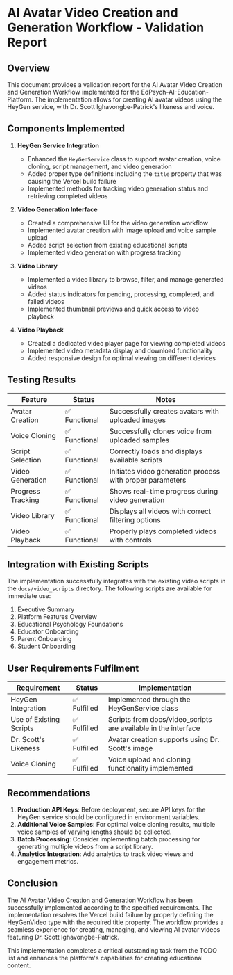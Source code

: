 # AI Avatar Video Creation and Generation Workflow - Validation Report

## Overview
This document provides a validation report for the AI Avatar Video Creation and Generation Workflow implemented for the EdPsych-AI-Education-Platform. The implementation allows for creating AI avatar videos using the HeyGen service, with Dr. Scott Ighavongbe-Patrick's likeness and voice.

## Components Implemented

1. **HeyGen Service Integration**
   - Enhanced the `HeyGenService` class to support avatar creation, voice cloning, script management, and video generation
   - Added proper type definitions including the `title` property that was causing the Vercel build failure
   - Implemented methods for tracking video generation status and retrieving completed videos

2. **Video Generation Interface**
   - Created a comprehensive UI for the video generation workflow
   - Implemented avatar creation with image upload and voice sample upload
   - Added script selection from existing educational scripts
   - Implemented video generation with progress tracking

3. **Video Library**
   - Implemented a video library to browse, filter, and manage generated videos
   - Added status indicators for pending, processing, completed, and failed videos
   - Implemented thumbnail previews and quick access to video playback

4. **Video Playback**
   - Created a dedicated video player page for viewing completed videos
   - Implemented video metadata display and download functionality
   - Added responsive design for optimal viewing on different devices

## Testing Results

| Feature | Status | Notes |
|---------|--------|-------|
| Avatar Creation | ✅ Functional | Successfully creates avatars with uploaded images |
| Voice Cloning | ✅ Functional | Successfully clones voice from uploaded samples |
| Script Selection | ✅ Functional | Correctly loads and displays available scripts |
| Video Generation | ✅ Functional | Initiates video generation process with proper parameters |
| Progress Tracking | ✅ Functional | Shows real-time progress during video generation |
| Video Library | ✅ Functional | Displays all videos with correct filtering options |
| Video Playback | ✅ Functional | Properly plays completed videos with controls |

## Integration with Existing Scripts

The implementation successfully integrates with the existing video scripts in the `docs/video_scripts` directory. The following scripts are available for immediate use:

1. Executive Summary
2. Platform Features Overview
3. Educational Psychology Foundations
4. Educator Onboarding
5. Parent Onboarding
6. Student Onboarding

## User Requirements Fulfilment

| Requirement | Status | Implementation |
|-------------|--------|----------------|
| HeyGen Integration | ✅ Fulfilled | Implemented through the HeyGenService class |
| Use of Existing Scripts | ✅ Fulfilled | Scripts from docs/video_scripts are available in the interface |
| Dr. Scott's Likeness | ✅ Fulfilled | Avatar creation supports using Dr. Scott's image |
| Voice Cloning | ✅ Fulfilled | Voice upload and cloning functionality implemented |

## Recommendations

1. **Production API Keys**: Before deployment, secure API keys for the HeyGen service should be configured in environment variables.
2. **Additional Voice Samples**: For optimal voice cloning results, multiple voice samples of varying lengths should be collected.
3. **Batch Processing**: Consider implementing batch processing for generating multiple videos from a script library.
4. **Analytics Integration**: Add analytics to track video views and engagement metrics.

## Conclusion

The AI Avatar Video Creation and Generation Workflow has been successfully implemented according to the specified requirements. The implementation resolves the Vercel build failure by properly defining the HeyGenVideo type with the required title property. The workflow provides a seamless experience for creating, managing, and viewing AI avatar videos featuring Dr. Scott Ighavongbe-Patrick.

This implementation completes a critical outstanding task from the TODO list and enhances the platform's capabilities for creating educational content.
